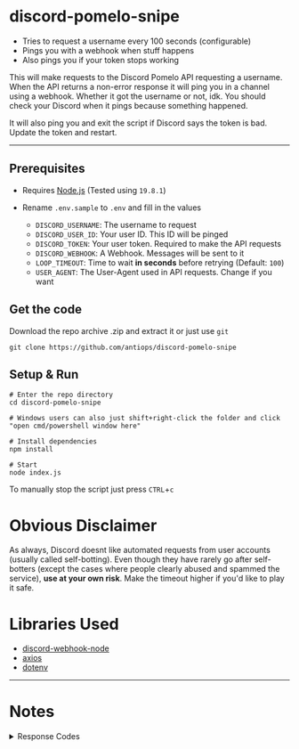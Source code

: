 # discord-pomelo-snipe

- Tries to request a username every 100 seconds (configurable)
- Pings you with a webhook when stuff happens
- Also pings you if your token stops working


This will make requests to the Discord Pomelo API requesting a username. When the API returns a non-error response it will ping you in a channel using a webhook. Whether it got the username or not, idk. You should check your Discord when it pings because something happened.

It will also ping you and exit the script if Discord says the token is bad. Update the token and restart.

---
## Prerequisites
- Requires [Node.js](https://nodejs.org/en/download) (Tested using `19.8.1`)

- Rename `.env.sample` to `.env` and fill in the values
  - `DISCORD_USERNAME`: The username to request
  - `DISCORD_USER_ID`: Your user ID. This ID will be pinged
  - `DISCORD_TOKEN`: Your user token. Required to make the API requests
  - `DISCORD_WEBHOOK`: A Webhook. Messages will be sent to it
  - `LOOP_TIMEOUT`: Time to wait **in seconds** before retrying (Default: `100`)
  - `USER_AGENT`: The User-Agent used in API requests. Change if you want

## Get the code
Download the repo archive .zip and extract it or just use `git`

```shell
git clone https://github.com/antiops/discord-pomelo-snipe
```

## Setup & Run
```shell
# Enter the repo directory
cd discord-pomelo-snipe

# Windows users can also just shift+right-click the folder and click "open cmd/powershell window here"

# Install dependencies
npm install

# Start
node index.js
```

To manually stop the script just press `CTRL`+`c`

# Obvious Disclaimer
As always, Discord doesnt like automated requests from user accounts (usually called self-botting). Even though they have rarely go after self-botters (except the cases where people clearly abused and spammed the service), **use at your own risk**. Make the timeout higher if you'd like to play it safe.


# Libraries Used
- [discord-webhook-node](https://www.npmjs.com/package/discord-webhook-node)
- [axios](https://www.npmjs.com/package/axios)
- [dotenv](https://www.npmjs.com/package/dotenv)

---
# Notes


<details>
  <summary>Response Codes</summary>

  * Authenticated, No access to use Pomelo
    * HTTP: `401`
    * Code: `40001`
    * Message: `Unauthorized`

  * Authenticated, Access to Pomelo
    * HTTP: `200?`
    * Code: `?`
    * Message: `?`

  * Bad Token
    * Code: `0`
    * Message: `401: Unauthorized`

</details>